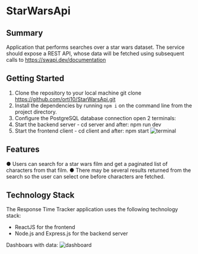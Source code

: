 # StarWarsApi

## Summary
Application that performs searches over a star wars dataset.
The service should expose a REST API, whose data will be fetched using subsequent calls
to https://swapi.dev/documentation

## Getting Started
1. Clone the repository to your local machine 
git clone https://github.com/orti10/StarWarsApi.git
2. Install the dependencies by running `npm i` on the command line from the project directory.
3. Configure the PostgreSQL database connection
open 2 terminals:
1. Start the backend server - cd server and after: npm run dev
2. Start the frontend client - cd client and after: npm start
![terminal](https://github.com/orti10/StarWarsApi/assets/44768171/ace3b4a9-3317-451f-8207-726632c829af)


## Features 
● Users can search for a star wars film and get a paginated list of characters from that film.
● There may be several results returned from the search so the user can select one before characters are fetched.

## Technology Stack
The Response Time Tracker application uses the following technology stack:
* ReactJS for the frontend
* Node.js and Express.js for the backend server

Dashboars with data:
![dashboard](https://github.com/orti10/StarWarsApi/assets/44768171/c36f48de-be39-417c-880e-7c1d585ada24)

